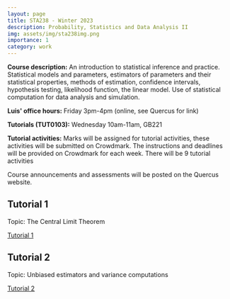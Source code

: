 ```yaml
---
layout: page
title: STA238 - Winter 2023
description: Probability, Statistics and Data Analysis II
img: assets/img/sta238img.png
importance: 1
category: work
---
```


**Course description:** An introduction to statistical inference and practice. Statistical models and parameters, estimators of parameters and their statistical properties, methods of estimation, confidence intervals, hypothesis testing, likelihood function, the linear model. Use of statistical computation for data analysis and simulation.

**Luis' office hours:** Friday 3pm-4pm (online, see Quercus for link)

**Tutorials (TUT0103):** Wednesday 10am-11am, GB221

**Tutorial activities:** Marks will be assigned for tutorial activities, these activities will be submitted on Crowdmark. The instructions and deadlines will be provided on Crowdmark for each week. There will be 9 tutorial activities 

Course announcements and assessments will be posted on the Quercus website. 

## Tutorial 1

Topic: The Central Limit Theorem

[Tutorial 1](/assets/teaching_files/sta238/tut1.pdf)

## Tutorial 2

Topic: Unbiased estimators and variance computations

[Tutorial 2](/assets/teaching_files/sta238/tut2.pdf)
